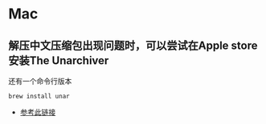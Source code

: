 # Mac

## 解压中文压缩包出现问题时，可以尝试在Apple store安装The Unarchiver

还有一个命令行版本
```shell
brew install unar
```

- [参考此链接](https://www.jianshu.com/p/dd54f41b87d3)